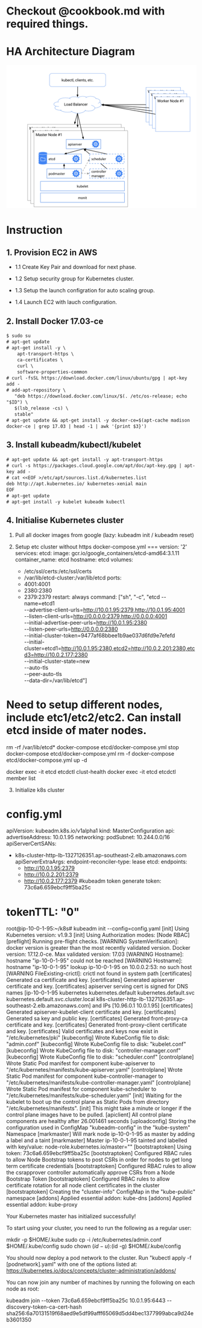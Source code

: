 
# Checkout @cookbook.md with required things.

# HA Architecture Diagram
<img src="../../ha.svg">

# Instruction

## 1. Provision EC2 in AWS
  
  - 1.1 Create Key Pair and download for next phase.
  
  - 1.2 Setup security group for Kubernetes cluster.
  
  - 1.3 Setup the launch configration for auto scaling group. 
  
  - 1.4 Launch EC2 with lauch configuration.


## 2. Install Docker 17.03-ce


```
$ sudo su
# apt-get update
# apt-get install -y \
    apt-transport-https \
    ca-certificates \
    curl \
    software-properties-common
# curl -fsSL https://download.docker.com/linux/ubuntu/gpg | apt-key add -
# add-apt-repository \
   "deb https://download.docker.com/linux/$(. /etc/os-release; echo "$ID") \
   $(lsb_release -cs) \
   stable"
# apt-get update && apt-get install -y docker-ce=$(apt-cache madison docker-ce | grep 17.03 | head -1 | awk '{print $3}')

```



## 3. Install kubeadm/kubectl/kubelet

```
# apt-get update && apt-get install -y apt-transport-https
# curl -s https://packages.cloud.google.com/apt/doc/apt-key.gpg | apt-key add -
# cat <<EOF >/etc/apt/sources.list.d/kubernetes.list
deb http://apt.kubernetes.io/ kubernetes-xenial main
EOF
# apt-get update
# apt-get install -y kubelet kubeadm kubectl

```

## 4. Initialise Kubernetes cluster 


1. Pull all docker images from google (lazy: kubeadm init / kubeadm reset)


2. Setup etc cluster without https
docker-compose.yml
===
version: '2'
services:
  etcd:
    image: gcr.io/google_containers/etcd-amd64:3.1.11
    container_name: etcd
    hostname: etcd
    volumes:
    - /etc/ssl/certs:/etc/ssl/certs
    - /var/lib/etcd-cluster:/var/lib/etcd
    ports:
    - 4001:4001
    - 2380:2380
    - 2379:2379
    restart: always
    command: ["sh", "-c", "etcd --name=etcd1 \
      --advertise-client-urls=http://10.0.1.95:2379,http://10.0.1.95:4001 \
      --listen-client-urls=http://0.0.0.0:2379,http://0.0.0.0:4001 \
      --initial-advertise-peer-urls=http://10.0.1.95:2380 \
      --listen-peer-urls=http://0.0.0.0:2380 \
      --initial-cluster-token=9477af68bbee1b9ae037d6fd9e7efefd \
      --initial-cluster=etcd1=http://10.0.1.95:2380,etcd2=http://10.0.2.201:2380,etcd3=http://10.0.2.177:2380 \
      --initial-cluster-state=new \
      --auto-tls \
      --peer-auto-tls \
      --data-dir=/var/lib/etcd"]


Need to setup different nodes, include etc1/etc2/etc2. Can install etcd inside of mater nodes.
===

rm -rf /var/lib/etcd*
docker-compose etcd/docker-compose.yml stop 
docker-compose etcd/docker-compose.yml rm -f 
docker-compose etcd/docker-compose.yml up -d

docker exec -it etcd etcdctl clust-health 
docker exec -it etcd etcdctl member list


3. Initialize k8s cluster

config.yml
===
apiVersion: kubeadm.k8s.io/v1alpha1
kind: MasterConfiguration
api:
  advertiseAddress: 10.0.1.95
networking:
  podSubnet: 10.244.0.0/16
apiServerCertSANs:
- k8s-cluster-http-lb-1327126351.ap-southeast-2.elb.amazonaws.com
apiServerExtraArgs:
  endpoint-reconciler-type: lease
etcd:
  endpoints:
  - http://10.0.1.95:2379
  - http://10.0.2.201:2379
  - http://10.0.2.177:2379
#kubeadm token generate
token: 73c6a6.659ebcf9ff5ba25c

tokenTTL: "0"
===

root@ip-10-0-1-95:~/k8s# kubeadm init --config=config.yaml
[init] Using Kubernetes version: v1.9.3
[init] Using Authorization modes: [Node RBAC]
[preflight] Running pre-flight checks.
	[WARNING SystemVerification]: docker version is greater than the most recently validated version. Docker version: 17.12.0-ce. Max validated version: 17.03
	[WARNING Hostname]: hostname "ip-10-0-1-95" could not be reached
	[WARNING Hostname]: hostname "ip-10-0-1-95" lookup ip-10-0-1-95 on 10.0.0.2:53: no such host
	[WARNING FileExisting-crictl]: crictl not found in system path
[certificates] Generated ca certificate and key.
[certificates] Generated apiserver certificate and key.
[certificates] apiserver serving cert is signed for DNS names [ip-10-0-1-95 kubernetes kubernetes.default kubernetes.default.svc kubernetes.default.svc.cluster.local k8s-cluster-http-lb-1327126351.ap-southeast-2.elb.amazonaws.com] and IPs [10.96.0.1 10.0.1.95]
[certificates] Generated apiserver-kubelet-client certificate and key.
[certificates] Generated sa key and public key.
[certificates] Generated front-proxy-ca certificate and key.
[certificates] Generated front-proxy-client certificate and key.
[certificates] Valid certificates and keys now exist in "/etc/kubernetes/pki"
[kubeconfig] Wrote KubeConfig file to disk: "admin.conf"
[kubeconfig] Wrote KubeConfig file to disk: "kubelet.conf"
[kubeconfig] Wrote KubeConfig file to disk: "controller-manager.conf"
[kubeconfig] Wrote KubeConfig file to disk: "scheduler.conf"
[controlplane] Wrote Static Pod manifest for component kube-apiserver to "/etc/kubernetes/manifests/kube-apiserver.yaml"
[controlplane] Wrote Static Pod manifest for component kube-controller-manager to "/etc/kubernetes/manifests/kube-controller-manager.yaml"
[controlplane] Wrote Static Pod manifest for component kube-scheduler to "/etc/kubernetes/manifests/kube-scheduler.yaml"
[init] Waiting for the kubelet to boot up the control plane as Static Pods from directory "/etc/kubernetes/manifests".
[init] This might take a minute or longer if the control plane images have to be pulled.
[apiclient] All control plane components are healthy after 26.001461 seconds
[uploadconfig] Storing the configuration used in ConfigMap "kubeadm-config" in the "kube-system" Namespace
[markmaster] Will mark node ip-10-0-1-95 as master by adding a label and a taint
[markmaster] Master ip-10-0-1-95 tainted and labelled with key/value: node-role.kubernetes.io/master=""
[bootstraptoken] Using token: 73c6a6.659ebcf9ff5ba25c
[bootstraptoken] Configured RBAC rules to allow Node Bootstrap tokens to post CSRs in order for nodes to get long term certificate credentials
[bootstraptoken] Configured RBAC rules to allow the csrapprover controller automatically approve CSRs from a Node Bootstrap Token
[bootstraptoken] Configured RBAC rules to allow certificate rotation for all node client certificates in the cluster
[bootstraptoken] Creating the "cluster-info" ConfigMap in the "kube-public" namespace
[addons] Applied essential addon: kube-dns
[addons] Applied essential addon: kube-proxy

Your Kubernetes master has initialized successfully!

To start using your cluster, you need to run the following as a regular user:

  mkdir -p $HOME/.kube
  sudo cp -i /etc/kubernetes/admin.conf $HOME/.kube/config
  sudo chown $(id -u):$(id -g) $HOME/.kube/config

You should now deploy a pod network to the cluster.
Run "kubectl apply -f [podnetwork].yaml" with one of the options listed at:
  https://kubernetes.io/docs/concepts/cluster-administration/addons/

You can now join any number of machines by running the following on each node
as root:

  kubeadm join --token 73c6a6.659ebcf9ff5ba25c 10.0.1.95:6443 --discovery-token-ca-cert-hash sha256:6a70131519f68aed9e5df99afff65069d5dd4bec1377999abca9d24eb3601350
 